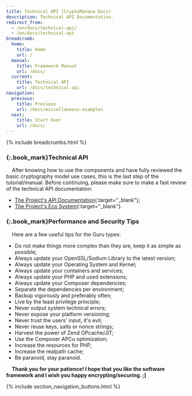 ```yaml
---
title: Technical API (CryptoManana Docs)
description: Technical API Documentation.
redirect_from:
  - /en/docs/technical-api/
  - /en/docs/technical-api
breadcrumb:
  home:
    title: Home
    url: /
  manual:
    title: Framework Manual
    url: /docs/
  current:
    title: Technical API
    url: /docs/technical-api
navigation:
  previous:
    title: Previous
    url: /docs/miscellaneous-examples
  next:
    title: Start Over
    url: /docs/
---
```


{% include breadcrumbs.html %}

### [](#technical-api){:.book_mark}Technical API ###

&nbsp;&nbsp;&nbsp;&nbsp;After knowing how to use the components and have fully reviewed the basic cryptography model use
cases, this is the last step of the tutorial/manual. Before continuing, please make sure to make a fast review of the
technical API documentation:

- [The Project's API Documentation](../api/namespaces/CryptoManana.html "The API Documentation"){:target="_blank"};
- [The Project's Eco System](../api/graphs/class.html "The Eco System UML"){:target="_blank"}.

### [](#performance-and-security-tips){:.book_mark}Performance and Security Tips ###

&nbsp;&nbsp;&nbsp;&nbsp;Here are a few useful tips for the Guru types:

- Do not make things more complex than they are, keep it as simple as possible;
- Always update your OpenSSL/Sodium Library to the latest version;
- Always update your Operating System and Kernel;
- Always update your containers and services;
- Always update your PHP and used extensions;
- Always update your Composer dependencies;
- Separate the dependencies per environment;
- Backup vigorously and preferably often;
- Live by the least privilege principle;
- Never output system technical errors;
- Never expose your platform versioning;
- Never trust the users' input, it's evil;
- Never reuse keys, salts or nonce strings;
- Harvest the power of Zend OPcache/JIT;
- Use the Composer APCu optimization;
- Increase the resources for PHP;
- Increase the realpath cache;
- Be paranoid, stay paranoid.

&nbsp;&nbsp;&nbsp;&nbsp;**Thank you for your patience! I hope that you like the software framework and I wish you happy
encrypting/securing. ;]**

{% include section_navigation_buttons.html %}